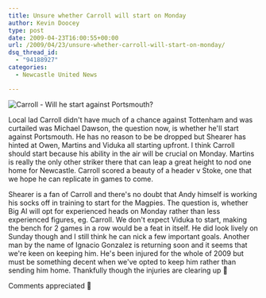 ```yaml
---
title: Unsure whether Carroll will start on Monday
author: Kevin Doocey
type: post
date: 2009-04-23T16:00:55+00:00
url: /2009/04/23/unsure-whether-carroll-will-start-on-monday/
dsq_thread_id:
  - "94188927"
categories:
  - Newcastle United News

---
```

![Carroll - Will he start against Portsmouth?](https://static.guim.co.uk/sys-images/Football/Pix/pictures/2009/4/12/1239544535228/andy-carroll-001.jpg)

Local lad Carroll didn't have much of a chance against Tottenham and was curtailed was Michael Dawson, the question now, is whether he'll start against Portsmouth. He has no reason to be be dropped but Shearer has hinted at Owen, Martins and Viduka all starting upfront. I think Carroll should start because his ability in the air will be crucial on Monday. Martins is really the only other striker there that can leap a great height to nod one home for Newcastle. Carroll scored a beauty of a header v Stoke, one that we hope he can replicate in games to come.

Shearer is a fan of Carroll and there's no doubt that Andy himself is working his socks off in training to start for the Magpies. The question is, whether Big Al will opt for experienced heads on Monday rather than less experienced figures, eg. Carroll. We don't expect Viduka to start, making the bench for 2 games in a row would be a feat in itself. He did look lively on Sunday though and I still think he can nick a few important goals. Another man by the name of Ignacio Gonzalez is returning soon and it seems that we're keen on keeping him. He's been injured for the whole of 2009 but must be something decent when we've opted to keep him rather than sending him home. Thankfully though the injuries are clearing up 🙂

Comments appreciated 🙂
